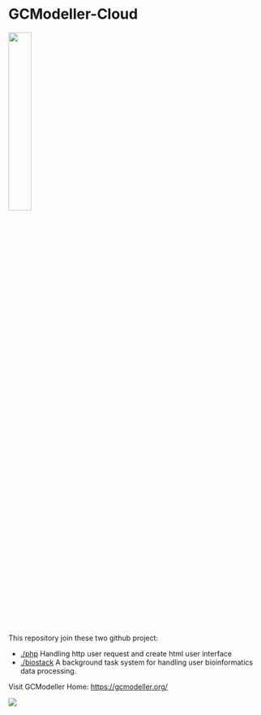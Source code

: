 # GCModeller-Cloud

<img src="logo.png" width="30%" />

This repository join these two github project:

+ [./php](./php/) Handling http user request and create html user interface
+ [./biostack](./biostack/) A background task system for handling user bioinformatics data processing.

Visit GCModeller Home: https://gcmodeller.org/

![](./design/index.png)

<!-- Start of CuterCounter Code -->
<div style="display: none;">
<a href="https://www.cutercounter.com/" target="_blank"><img src="https://www.cutercounter.com/hits.php?id=gevqfpap&nd=9&style=1" border="0" alt="free counter"></a>
</div>
<!-- End of CuterCounter Code -->
